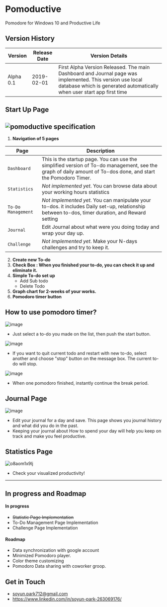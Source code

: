 
# Pomoductive
Pomodore for Windows 10 and Productive Life

## Version History
| Version | Release Date | Version Details |
| --- | --- | --- |
| Alpha 0.1 | 2019-02-01 | First Alpha Version Released. The main Dashboard and Journal page was implemented. This version use local database which is generated automatically when user start app first time |


## Start Up Page
![pomoductive specification](https://user-images.githubusercontent.com/46061797/52149640-67541380-263b-11e9-9a2b-eaa24311305e.png)
--------------------------------------------------------------------------------------------------
1. **Navigation of 5 pages**

| Page | Description |
| --- | --- |
| `Dashboard`  | This is the startup page. You can use the simplified version of To-do management, see the graph of daily amount of To-dos done, and start the Pomodoro Timer.  |
| `Statistics`  | _Not implemented yet_. You can browse data about your working hours statistics  |
| `To-Do Management` | _Not implemented yet_. You can manipulate your to-dos. it includes Daily set-up, relationship between to-dos, timer duration, and Reward setting |
| `Journal` | Edit Journal about what were you doing today and wrap your day up. |
| `Challenge` |  _Not implemented yet_. Make your N-days challenges and try to keep it. |

2. **Create new To-do**
3. **Check Box : When you finished your to-do, you can check it up and eliminate it.**
4. **Simple To-do set up**
	* Add Sub todo
	* Delete Todo
5. **Graph chart for 2-weeks of your works.**
6. **Pomodoro timer button**

## How to use pomodoro timer?
![image](https://user-images.githubusercontent.com/46061797/52152972-4644f000-2646-11e9-8fc6-191b74d8af38.png)
- Just select a to-do you made on the list, then push the start button.

![image](https://user-images.githubusercontent.com/46061797/52152851-f49c6580-2645-11e9-8cb7-1925759c4b88.png)
- If you want to quit current todo and restart with new to-do, select another and choose "stop" button on the message box. The current to-do will stop.

![image](https://user-images.githubusercontent.com/46061797/52153747-324ebd80-2649-11e9-9a66-05767134b363.png)
- When one pomodoro finished, instantly continue the break period.

## Journal Page
![image](https://user-images.githubusercontent.com/46061797/52154743-282ebe00-264d-11e9-9151-35c12dd7a426.png)

* Edit your journal for a day and save. This page shows you journal history and what did you do in the past.
* Keeping your journal about How to spend your day will help you keep on track and make you feel productive.

## Statistics Page
![o8aom1x9lj](https://user-images.githubusercontent.com/46061797/52397930-3cc3e980-2a85-11e9-96c2-2c9274104851.gif)

* Check your visualized productivity!
----------------------------------
## In progress and Roadmap
#### In progress
* ~~Statistic Page Implementation~~
* To-Do Management Page Implementation
* Challenge Page Implementation
#### Roadmap
* Data synchronization with google account
* Minimized Pomodoro player.
* Color theme customizing
* Pomodoro Data sharing with coworker groop.

## Get in Touch
- soyun.park712@gmail.com
- https://www.linkedin.com/in/soyun-park-263069176/
